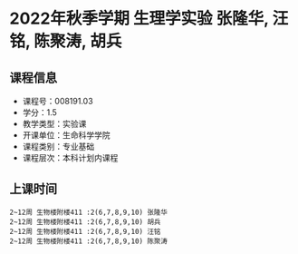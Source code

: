 # 2022年秋季学期 生理学实验 张隆华, 汪铭, 陈聚涛, 胡兵






## 课程信息

- 课程号：008191.03
- 学分：1.5
- 教学类型：实验课
- 开课单位：生命科学学院
- 课程类别：专业基础
- 课程层次：本科计划内课程

## 上课时间

```
2~12周 生物楼附楼411 :2(6,7,8,9,10) 张隆华
2~12周 生物楼附楼411 :2(6,7,8,9,10) 胡兵
2~12周 生物楼附楼411 :2(6,7,8,9,10) 汪铭
2~12周 生物楼附楼411 :2(6,7,8,9,10) 陈聚涛
```

